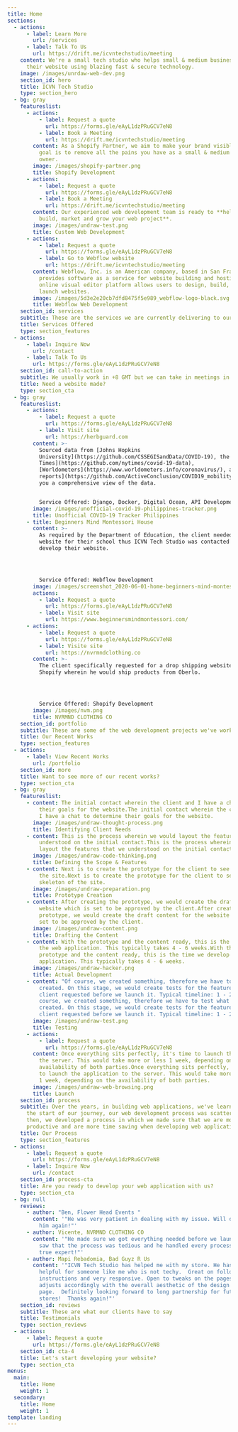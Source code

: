 ```yaml
---
title: Home
sections:
  - actions:
      - label: Learn More
        url: /services
      - label: Talk To Us
        url: https://drift.me/icvntechstudio/meeting
    content: We're a small tech studio who helps small & medium business' develop
      their website using blazing fast & secure technology.
    image: /images/unrdaw-web-dev.png
    section_id: hero
    title: ICVN Tech Studio
    type: section_hero
  - bg: gray
    featureslist:
      - actions:
          - label: Request a quote
            url: https://forms.gle/eAyL1dzPRuGCV7eN8
          - label: Book a Meeting
            url: https://drift.me/icvntechstudio/meeting
        content: As a Shopify Partner, we aim to make your brand visible worldwide. Our
          goal is to remove all the pains you have as a small & medium business
          owner.
        image: /images/shopify-partner.png
        title: Shopify Development
      - actions:
          - label: Request a quote
            url: https://forms.gle/eAyL1dzPRuGCV7eN8
          - label: Book a Meeting
            url: https://drift.me/icvntechstudio/meeting
        content: Our experienced web development team is ready to **help you plan,
          build, market and grow your web project**.
        image: /images/undraw-test.png
        title: Custom Web Development
      - actions:
          - label: Request a quote
            url: https://forms.gle/eAyL1dzPRuGCV7eN8
          - label: Go to Webflow website
            url: https://drift.me/icvntechstudio/meeting
        content: Webflow, Inc. is an American company, based in San Francisco, that
          provides software as a service for website building and hosting. Their
          online visual editor platform allows users to design, build, and
          launch websites.
        image: /images/5d3e2e20cb7dfd8475f5e989_webflow-logo-black.svg
        title: Webflow Web Development
    section_id: services
    subtitle: These are the services we are currently delivering to our clients
    title: Services Offered
    type: section_features
  - actions:
      - label: Inquire Now
        url: /contact
      - label: Talk To Us
        url: https://forms.gle/eAyL1dzPRuGCV7eN8
    section_id: call-to-action
    subtitle: We usually work in +8 GMT but we can take in meetings in any timezone
    title: Need a website made?
    type: section_cta
  - bg: gray
    featureslist:
      - actions:
          - label: Request a quote
            url: https://forms.gle/eAyL1dzPRuGCV7eN8
          - label: Visit site
            url: https://herbguard.com
        content: >-
          Sourced data from [Johns Hopkins
          University](https://github.com/CSSEGISandData/COVID-19), the [New York
          Times](https://github.com/nytimes/covid-19-data),
          [Worldometers](https://www.worldometers.info/coronavirus/), and [Apple
          reports](https://github.com/ActiveConclusion/COVID19_mobility) to give
          you a comprehensive view of the data.


          Service Offered: Django, Docker, Digital Ocean, API Development, US Web Design System
        image: /images/unofficial-covid-19-philippines-tracker.png
        title: Unofficial COVID-19 Tracker Philippines
      - title: Beginners Mind Montessori House
        content: >-
          As required by the Department of Education, the client needed a
          website for their school thus ICVN Tech Studio was contacted to
          develop their website.




          Service Offered: Webflow Development
        image: /images/screenshot_2020-06-01-home-beginners-mind-montessori-house.png
        actions:
          - label: Request a quote
            url: https://forms.gle/eAyL1dzPRuGCV7eN8
          - label: Visit site
            url: https://www.beginnersmindmontessori.com/
      - actions:
          - label: Request a quote
            url: https://forms.gle/eAyL1dzPRuGCV7eN8
          - label: Visite site
            url: https://nvrmndclothing.co
        content: >-
          The client specifically requested for a drop shipping website in
          Shopify wherein he would ship products from Oberlo.




          Service Offered: Shopify Development
        image: /images/nvm.png
        title: NVRMND CLOTHING CO
    section_id: portfolio
    subtitle: These are some of the web development projects we've worked on in the past
    title: Our Recent Works
    type: section_features
  - actions:
      - label: View Recent Works
        url: /portfolio
    section_id: more
    title: Want to see more of our recent works?
    type: section_cta
  - bg: gray
    featureslist:
      - content: The initial contact wherein the client and I have a chat to determine
          their goals for the website.The initial contact wherein the client and
          I have a chat to determine their goals for the website.
        image: /images/undraw-thought-process.png
        title: Identifying Client Needs
      - content: This is the process wherein we would layout the features that we
          understood on the initial contact.This is the process wherein we would
          layout the features that we understood on the initial contact.
        image: /images/undraw-code-thinking.png
        title: Defining the Scope & Features
      - content: Next is to create the prototype for the client to see the skeleton of
          the site.Next is to create the prototype for the client to see the
          skeleton of the site.
        image: /images/undraw-preparation.png
        title: Prototype Creation
      - content: After creating the prototype, we would create the draft content for the
          website which is set to be approved by the client.After creating the
          prototype, we would create the draft content for the website which is
          set to be approved by the client.
        image: /images/undraw-content.png
        title: Drafting the Content
      - content: With the prototype and the content ready, this is the time we develop
          the web application. This typically takes 4 - 6 weeks.With the
          prototype and the content ready, this is the time we develop the web
          application. This typically takes 4 - 6 weeks.
        image: /images/undraw-hacker.png
        title: Actual Development
      - content: "Of course, we created something, therefore we have to test what we've
          created. On this stage, we would create tests for the features the
          client requested before we launch it. Typical timeline: 1 - 2 weeks.Of
          course, we created something, therefore we have to test what we've
          created. On this stage, we would create tests for the features the
          client requested before we launch it. Typical timeline: 1 - 2 weeks."
        image: /images/undraw-test.png
        title: Testing
      - actions:
          - label: Request a quote
            url: https://forms.gle/eAyL1dzPRuGCV7eN8
        content: Once everything sits perfectly, it's time to launch the application to
          the server. This would take more or less 1 week, depending on the
          availability of both parties.Once everything sits perfectly, it's time
          to launch the application to the server. This would take more or less
          1 week, depending on the availability of both parties.
        image: /images/undraw-web-browsing.png
        title: Launch
    section_id: process
    subtitle: Over the years, in building web applications, we've learned that at
      the start of our journey, our web development process was scattered. Since
      then, we developed a process in which we made sure that we are more
      productive and are more time saving when developing web applications.
    title: Our Process
    type: section_features
  - actions:
      - label: Request a quote
        url: https://forms.gle/eAyL1dzPRuGCV7eN8
      - label: Inquire Now
        url: /contact
    section_id: process-cta
    title: Are you ready to develop your web application with us?
    type: section_cta
  - bg: null
    reviews:
      - author: "Ben, Flower Head Events "
        content: '"He was very patient in dealing with my issue. Will definitely hire
          him again!"'
      - author: Vicente, NVRMND CLOTHING CO
        content: '"He made sure we got everything needed before we launch our site. We
          saw that the process was tedious and he handled every process like a
          true expert!"'
      - author: Mapi Rebadomia, Bad Guyz R Us
        content: '"ICVN Tech Studio has helped me with my store. He has been very
          helpful for someone like me who is not techy.  Great on following
          instructions and very responsive. Open to tweaks on the pages and also
          adjusts accordingly with the overall aesthetic of the design of the
          page.  Definitely looking forward to long partnership for future
          stores!  Thanks again!"'
    section_id: reviews
    subtitle: These are what our clients have to say
    title: Testimonials
    type: section_reviews
  - actions:
      - label: Request a quote
        url: https://forms.gle/eAyL1dzPRuGCV7eN8
    section_id: cta-4
    title: Let's start developing your website?
    type: section_cta
menus:
  main:
    title: Home
    weight: 1
  secondary:
    title: Home
    weight: 1
template: landing
---
```

